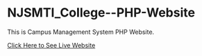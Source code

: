 # NJSMTI_College--PHP-Website
 This is Campus Management System PHP Website.


 
[Click Here to See Live Website](https://njsmti22.000webhostapp.com/)

